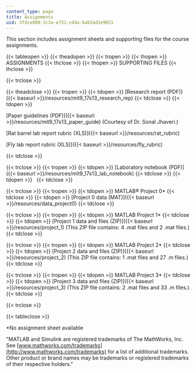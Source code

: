 ```yaml
---
content_type: page
title: Assignments
uid: 3fdce980-3c3a-e731-cd4a-bab3ad1e9921
---
```


This section includes assignment sheets and supporting files for the course assignments.

{{< tableopen >}}
{{< theadopen >}}
{{< tropen >}}
{{< thopen >}}
ASSIGNMENTS
{{< thclose >}}
{{< thopen >}}
SUPPORTING FILES
{{< thclose >}}

{{< trclose >}}

{{< theadclose >}}
{{< tropen >}}
{{< tdopen >}}
[Research report (PDF)]({{< baseurl >}}/resources/mit9_17s13_research_rep)
{{< tdclose >}}
{{< tdopen >}}


[Paper guidelines (PDF)]({{< baseurl >}}/resources/mit9_17s13_paper_guide) (Courtesy of Dr. Sonal Jhaveri.)

[Rat barrel lab report rubric (XLS)]({{< baseurl >}}/resources/rat_rubric)

[Fly lab report rubric (XLS)]({{< baseurl >}}/resources/fly_rubric)


{{< tdclose >}}

{{< trclose >}}
{{< tropen >}}
{{< tdopen >}}
[Laboratory notebook (PDF)]({{< baseurl >}}/resources/mit9_17s13_lab_notebook)
{{< tdclose >}}
{{< tdopen >}}
 
{{< tdclose >}}

{{< trclose >}}
{{< tropen >}}
{{< tdopen >}}
MATLAB® Project 0\*
{{< tdclose >}}
{{< tdopen >}}
[Project 0 data (MAT)]({{< baseurl >}}/resources/data_project0)
{{< tdclose >}}

{{< trclose >}}
{{< tropen >}}
{{< tdopen >}}
MATLAB Project 1\*
{{< tdclose >}}
{{< tdopen >}}
[Project 1 data and files (ZIP)]({{< baseurl >}}/resources/project_1) (This ZIP file contains: 4 .mat files and 2 .mat files.)
{{< tdclose >}}

{{< trclose >}}
{{< tropen >}}
{{< tdopen >}}
MATLAB Project 2\*
{{< tdclose >}}
{{< tdopen >}}
[Project 2 data and files (ZIP)]({{< baseurl >}}/resources/project_2) (This ZIP file contains: 1 .mat files and 27 .m files.)
{{< tdclose >}}

{{< trclose >}}
{{< tropen >}}
{{< tdopen >}}
MATLAB Project 3\*
{{< tdclose >}}
{{< tdopen >}}
[Project 3 data and files (ZIP)]({{< baseurl >}}/resources/project_3) (This ZIP file contains: 2 .mat files and 33 .m files.)
{{< tdclose >}}

{{< trclose >}}

{{< tableclose >}}

\*No assignment sheet available

"MATLAB and Simulink are registered trademarks of The MathWorks, Inc. See [www.mathworks.com/trademarks](http://www.mathworks.com/trademarks) for a list of additional trademarks. Other product or brand names may be trademarks or registered trademarks of their respective holders."